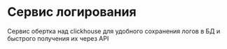 # Сервис логирования

Сервис обертка над clickhouse для удобного сохранения логов в БД и быстрого получения их через API